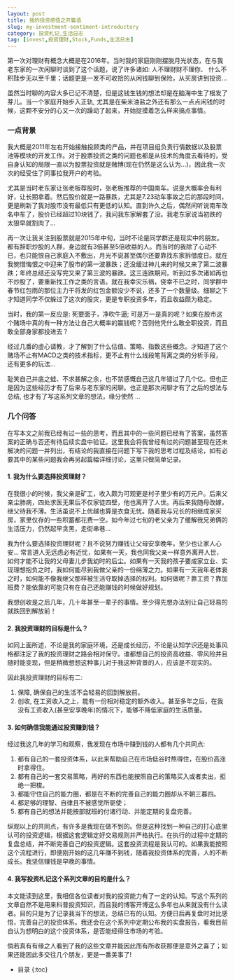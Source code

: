 ```yaml
---
layout: post
title: 我的投资感悟之开篇语
slug: my-investment-sentiment-introductory
category: 投资札记,生活日志
tag: [invest,投资理财,Stock,Funds,生活日志]
---
```


第一次对理财有概念大概是在2016年。当时我的家庭刚刚摆脱月光状态，在与我老东家的一次闲聊时谈到了这个话题，说了许多诸如: 人不理财财不理你、 什么不积跬步无以至千里；话题更是一发不可收拾的从闲钱聊到保险，从买房讲到投资...

虽然当时聊的内容大多已记不清楚，但是这钱生钱的想法却是在脑海中生了根发了芽儿。当一个家庭开始步入正轨, 尤其是在柴米油盐之外还有那么一点点闲钱的时候，这颗不安分的心又一次的躁动了起来，开始捉摸着怎么样来搞点事情。<!-- more -->

### 一点背景
我大概是2011年左右开始接触投顾类的产品，并在项目组负责行情数据以及股票池等模块的开发工作。对于股票投资之类的问题也都是从技术的角度去看待的，受自身认知的局限一直以为股票投资就是赌博(现在仍然是这么认为...)，因此我一次次的经受住了同事拉我开户的考验。

尤其是当时老东家让张老板荐股时，张老板推荐的中国南车。说是大概率会有利好，让长期拿着。然后股价就是一路暴跌，尤其是7.23动车事故之后的那段时间，更是刷新了我对股市没有最低只有更低的认知。直到许久之后，偶然间听说南车改名中车了，股价已经超过10块钱了，我问我东家解套了没。我老东家说当初跌的太狠早就割肉了...

再一次让我关注到股票就是2015年中旬，当时不论是同学群还是现实中的朋友。都有辞职炒股的人群，身边就有3倍甚至5倍收益的人。而当时的我除了心动不已，也只能恨自己家庭入不敷出，月光不说甚至偶尔还要靠找东家拆借度日。就在我惋惜悔恨之中迎来了股市的第一波暴跌；还没缓过神儿来的时候又来了第二波暴跌；年终总结还没写完又来了第三波的暴跌。这三连跌期间，听到过多次诸如再也不炒股了，要重新找工作之类的言语。就在我幸灾乐祸，侥幸不已之时，同学群中春节红包雨的那位主力干将发的红包金额没少不说，还多了一个数量级。细聊之下才知道同学不仅躲过了这次的股灾，更是专职投资多年，而且收益颇为稳定。

当时，我的第一反应是: 死要面子，净吹牛逼; 可是万一是真的呢？如果在股市这个赌场中真的有一种方法让自己大概率的赢钱呢？否则他凭什么敢全职投资，而且敢全部身家都投进去？

经过几番的虚心请教，才了解到了什么估值、策略、指数这些概念。才知道了这个赌场不止有MACD之类的技术指标，更不止有什么线段笔背离之类的分析手段，还有更多的玩法...

耻笑自己井底之蛙、不求甚解之余，也不禁感慨自己这几年错过了几个亿。但也正是因为这些经历才有了后来与老东家的闲聊。也正是那次闲聊才有了之后的想法与总结, 也才有了写这系列文章的想法，缘分使然 ...

### 几个问答
在写本文之前我已经有过一些的思考，而且其中的一些问题已经有了答案，虽然答案的正确与否还有待后续实盘中验证。这里我会将我曾经有过的问题甚至现在还未解决的问题一并列出，有结论的我直接在问题下写下我的思考过程及结论，如有必要其中的某些问题我会再另起篇幅详细讨论，这里只做简单记录。

#### 1. 我为什么要选择投资理财？
在我很小的时候，我父亲是矿工，收入颇为可观更是村子里少有的万元户。后来父亲尘肺病，四处求医无果后不仅家徒四壁，他也离开了人世。再后来我随母改嫁，继父待我不薄。生活虽说不上优越也算是衣食无忧。随着我与兄长的相继成家买房，家里仅存的一些积蓄都花费一空。如今年过七旬的老父亲为了缓解我兄弟俩的生活压力，仍然起早贪黑，走街串巷...

我为什么要选择投资理财呢？且不说努力赚钱让父母安享晚年，至少也让家人心安...
常言道人无远虑必有近忧，如果有一天，我也同我父亲一样意外离开人世，如何才能不让我的父母妻儿步我幼时的后尘。如果有一天我的孩子要成家立业、实现理想抱负之时，我如何能尽到我做父亲的一份绵薄之力。如果有一天我年老体衰之时，如何能不像我继父那样被生活夺取掉选择的权利。如何做呢？靠工资？靠加班费？能依靠的可能只有在自己还能赚钱的时候做好规划。

我想创收是之后几年，几十年甚至一辈子的事情。至少得先想办法别让自己轻易的就跌回到解放前！

#### 2. 我投资理财的目标是什么？
如同上面所述，不论是我的家庭环境，还是成长经历，不论是认知学识还是处事风格都注定了我的投资理财之路会相对保守。谁都想自己的投资高收益、零风险并且随时能变现，但是稍微想想这种事儿对于我这种背景的人，应该是不现实的。

因此我投资理财的目标有二:
1. 保障, 确保自己的生活不会轻易的回到解放前。
2. 创收, 在工资收入之上，能有一份相对稳定的额外收入。甚至多年之后，在我没有工资收入(甚至安享晚年)的情况下，能够不降低家庭的生活质量。

#### 3. 如何确信我能通过投资赚到钱？
经过我这几年的学习和观察，我发现在市场中赚到钱的人都有几个共同点:
1. 都有自己的一套投资体系，以此来帮助自己在市场低谷时熬得住，在股价高涨时拿得住。
2. 都有自己的一套交易策略，再好的东西也能按照自己的策略买入或者卖出，拒绝一把梭。
3. 都能守住自己的能力圈，都是在不断的完善自己的能力圈却从不朝三暮四。
4. 都足够的理智、自律且不被感觉所驱使；
5. 都有自己的想法并能按部就班的付诸行动、并能定期的复盘完善。

纵观以上的共同点，有许多是我现在做不到的。但是这种找到一种自己的打心底里认可的投资逻辑，根据这套逻辑定好交易规则并严格执行。在执行的过程中定期的复盘总结，并不断完善自己的投资逻辑。这套投资流程是我认可的。如果我能按照这个流程进行，即便刚开始的这几年赚不到钱，随着我投资体系的完善，人的不断成长。我坚信赚钱是早晚的事情。

#### 4. 我写投资札记这个系列文章的目的是什么？
本文能读到这里，我相信各位读者对我的投资能力有了一定的认知。写这个系列的文章自然不是用来科普投资知识，而且我的博客开博这么多年也从来就没有什么读者。目的只是为了记录我当下的想法，总结已有的认知。方便日后再复盘时对比感悟，完善自己的投资体系。我还会在这个系列中定期公布我的实盘报告，看我目前自认为想明白的这个投资体系，是否能经得住市场的考验。

倘若真有有缘之人看到了我的这些文章并能因此而有所收获那便是意外之喜了；如果还能因此多交往几个朋友，更是一番美事了!

* 目录
{:toc}

